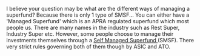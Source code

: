 
I believe your question may be what are the different ways of managing a superfund? Because there is only 1 type of SMSF...
You can either have a 'Managed Superfund' which is an APRA regulated superfund which most people us. There are many names in the industry such as Rest Super, Industry Super etc. However, some people choose to manage their investments themselves through a <a href="https://www.auditax.com.au/services/smsf-audit/">Self Managed Superfund </a> (SMSF). There very strict rules governing both of them though by ASIC and ATO.
